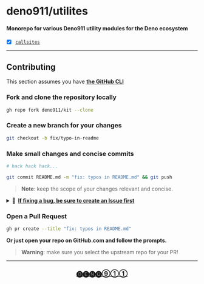 # deno911/utilites

#### Monorepo for various Deno911 utility modules for the Deno ecosystem

- [x] [`callsites`](./modules/)

---

## Contributing

This section assumes you have [**the GitHub CLI**][gh-cli]

### Fork and clone the repository locally

```sh
gh repo fork deno911/kit --clone
```

### Create a new branch for your changes

```sh
git checkout -b fix/typo-in-readme
```

### Make small changes and concise commits

```sh
# hack hack hack...

git commit README.md -m "fix: typos in README.md" && git push
```

> **Note**: keep the scope of your changes relevant and concise.

<details><summary><strong>🐛  <u>If fixing a bug, be sure to create an Issue first</u></strong></summary><br>

Unless, of course, you're fixing a bug for which an issue already exists!

This allows the issue to be connected to your Pull Request, creating a permanent
record of your contribution to the project. It also makes it easier for
maintainers to track project progression.

Creating an issue also ensures you're given proper credit for fixing that bug ;)

</details>

### Open a Pull Request

```sh
gh pr create --title "fix: typos in README.md"
```

**Or just open your repo on GitHub.com and follow the prompts.**

> **Warning**: make sure you select the upstream repo for your PR!

---

<div align="center">

### [🅓🅔🅝🅞⑨①①][deno911]

</div>

[arweave]: https://arweave.org "Arweave Blockchain"
[codespaces]: https://github.com/features/codespaces "GitHub Codespaces Documentation"
[deno911]: https://github.com/deno911 "Projects by Deno911 on GitHub"
[deno-land]: https://deno.land "Deno.land - Official Module Registry"
[nest-land]: https://nest.land "Nest.land - Immutable Module Registry"
[dnt]: https://deno.land/x/dnt "dnt - Deno to Node Transformer"
[eggs-update]: https://docs.nest.land/eggs/updating-all-of-your-dependencies "Nest.land Documentation - Updating Dependencies with the Eggs CLI"
[eggs-cli]: https://docs.nest.land/eggs "Nest.land Documentation - the Eggs CLI"
[gh-cli]: https://cli.github.com "GitHub CLI Homepage"
[gh-actions]: https://actions.github.com "GitHub Actions Documentation"
[gitpod]: https://gitpod.io "Gitpod.io Homepage"
[npm]: https://npmjs.org "NPM Registry"
[open-in-gitpod]: https://gitpod.io/#https://github.com/deno911/kit "Open in a new Gitpod Workspace"
